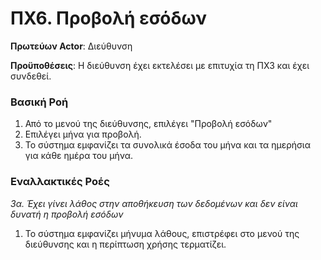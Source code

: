 # ΠΧ6. Προβολή εσόδων

**Πρωτεύων Actor**: Διεύθυνση

**Προϋποθέσεις**: Η διεύθυνση έχει εκτελέσει με επιτυχία τη ΠΧ3 και έχει συνδεθεί.

### Βασική Ροή
1. Από το μενού της διεύθυνσης, επιλέγει "Προβολή εσόδων"
2. Επιλέγει μήνα για προβολή.
3. Το σύστημα εμφανίζει τα συνολικά έσοδα του μήνα και τα ημερήσια για κάθε ημέρα του μήνα.

### Εναλλακτικές Ροές
*3α. Έχει γίνει λάθος στην αποθήκευση των δεδομένων και δεν είναι δυνατή η προβολή εσόδων*
1. Το σύστημα εμφανίζει μήνυμα λάθους, επιστρέφει στο μενού της διεύθυνσης και η περίπτωση χρήσης τερματίζει.
